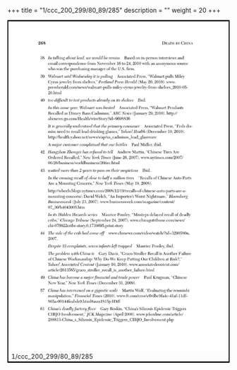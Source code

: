 +++
title = "1/ccc_200_299/80_89/285"
description = ""
weight = 20
+++

<table style="border:2px solid black;max-width:800px;max-height:800px;" 
><tr><td><img class="center-fit-jpg"
src="/jpg_/out_jpg_dbc_285.jpg"  >1/ccc_200_299/80_89/285</img></td></tr></table>